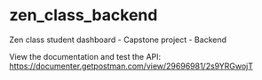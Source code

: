 # zen_class_backend
Zen class student dashboard - Capstone project - Backend  

View the documentation and test the API:
https://documenter.getpostman.com/view/29696981/2s9YRGwojT
